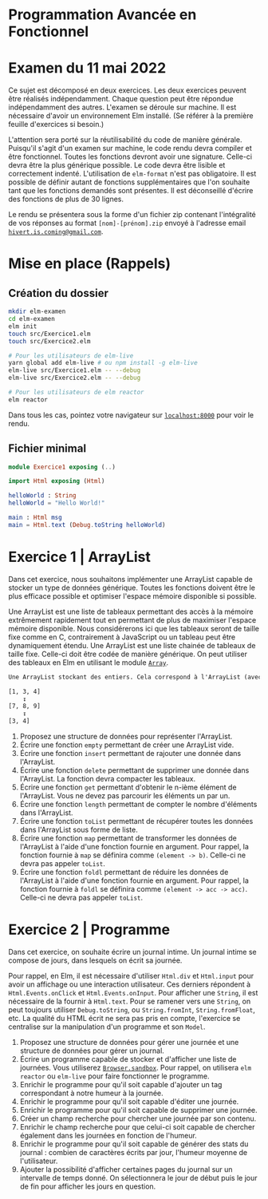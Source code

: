 # Programmation Avancée en Fonctionnel

# Examen du 11 mai 2022

Ce sujet est décomposé en deux exercices. Les deux exercices peuvent être réalisés indépendamment. Chaque question peut être répondue indépendamment des autres. L'examen se déroule sur machine. Il est nécessaire d'avoir un environnement Elm installé. (Se référer à la première feuille d'exercices si besoin.)

L'attention sera porté sur la réutilisabilité du code de manière générale. Puisqu'il s'agit d'un examen sur machine, le code rendu devra compiler et être fonctionnel. Toutes les fonctions devront avoir une signature. Celle-ci devra être la plus générique possible. Le code devra être lisible et correctement indenté. L'utilisation de `elm-format` n'est pas obligatoire. Il est possible de définir autant de fonctions supplémentaires que l'on souhaite tant que les fonctions demandés sont présentes. Il est déconseillé d'écrire des fonctions de plus de 30 lignes.

Le rendu se présentera sous la forme d'un fichier zip contenant l'intégralité de vos réponses au format `[nom]-[prénom].zip` envoyé à l'adresse email [`hivert.is.coming@gmail.com`](mailto:hivert.is.coming@gmail.com).

# Mise en place (Rappels)

## Création du dossier

```bash
mkdir elm-examen
cd elm-examen
elm init
touch src/Exercice1.elm
touch src/Exercice2.elm

# Pour les utilisateurs de elm-live
yarn global add elm-live # ou npm install -g elm-live
elm-live src/Exercice1.elm -- --debug
elm-live src/Exercice2.elm -- --debug

# Pour les utilisateurs de elm reactor
elm reactor
```

Dans tous les cas, pointez votre navigateur sur [`localhost:8000`](http://localhost:8000) pour voir le rendu.

## Fichier minimal

```elm
module Exercice1 exposing (..)

import Html exposing (Html)

helloWorld : String
helloWorld = "Hello World!"

main : Html msg
main = Html.text (Debug.toString helloWorld)
```

# Exercice 1 | ArrayList

Dans cet exercice, nous souhaitons implémenter une ArrayList capable de stocker un type de données générique. Toutes les fonctions doivent être le plus efficace possible et optimiser l'espace mémoire disponible si possible.

Une ArrayList est une liste de tableaux permettant des accès à la mémoire extrêmement rapidement tout en permettant de plus de maximiser l'espace mémoire disponible. Nous considérerons ici que les tableaux seront de taille fixe comme en C, contrairement à JavaScript ou un tableau peut être dynamiquement étendu.
Une ArrayList est une liste chainée de tableaux de taille fixe. Celle-ci doit être codée de manière générique.
On peut utiliser des tableaux en Elm en utilisant le module [`Array`](https://package.elm-lang.org/packages/elm/core/1.0.5/Array).
``` txt
Une ArrayList stockant des entiers. Cela correspond à l'ArrayList (avec des tableaux de taille 3) stockant 1, 3, 4, 7, 8, 9, 3, 4.

[1, 3, 4]
    ↧
[7, 8, 9]
    ↧
[3, 4]
```

1. Proposez une structure de données pour représenter l'ArrayList.
2. Écrire une fonction `empty` permettant de créer une ArrayList vide.
3. Écrire une fonction `insert` permettant de rajouter une donnée dans l'ArrayList.
5. Écrire une fonction `delete` permettant de supprimer une donnée dans l'ArrayList. La fonction devra compacter les tableaux.
6. Écrire une fonction `get` permettant d'obtenir le n-ième élément de l'ArrayList. Vous ne devez pas parcourir les éléments un par un.
7. Écrire une fonction `length` permettant de compter le nombre d'éléments dans l'ArrayList.
8. Écrire une fonction `toList` permettant de récupérer toutes les données dans l'ArrayList sous forme de liste.
9. Écrire une fonction `map` permettant de transformer les données de l'ArrayList à l'aide d'une fonction fournie en argument. Pour rappel, la fonction fournie à `map` se définira comme `(element -> b)`. Celle-ci ne devra pas appeler `toList`.
10. Écrire une fonction `foldl` permettant de réduire les données de l'ArrayList à l'aide d'une fonction fournie en argument. Pour rappel, la fonction fournie à `foldl` se définira comme `(element -> acc -> acc)`. Celle-ci ne devra pas appeler `toList`.

# Exercice 2 | Programme

Dans cet exercice, on souhaite écrire un journal intime. Un journal intime se compose de jours, dans lesquels on écrit sa journée.

Pour rappel, en Elm, il est nécessaire d'utiliser `Html.div` et `Html.input` pour avoir un affichage ou une interaction utilisateur. Ces derniers répondent à `Html.Events.onClick` et `Html.Events.onInput`. Pour afficher une `String`, il est nécessaire de la fournir à `Html.text`. Pour se ramener vers une `String`, on peut toujours utiliser `Debug.toString`, ou `String.fromInt`, `String.fromFloat`, etc. La qualité du HTML écrit ne sera pas pris en compte, l'exercice se centralise sur la manipulation d'un programme et son `Model`.

1. Proposez une structure de données pour gérer une journée et une structure de données pour gérer un journal.
2. Écrire un programme capable de stocker et d'afficher une liste de journées. Vous utiliserez [`Browser.sandbox`](https://package.elm-lang.org/packages/elm/browser/latest/Browser#sandbox). Pour rappel, on utilisera `elm reactor` ou `elm-live` pour faire fonctionner le programme.
3. Enrichir le programme pour qu'il soit capable d'ajouter un tag correspondant à notre humeur à la journée.
4. Enrichir le programme pour qu'il soit capable d'éditer une journée.
5. Enrichir le programme pour qu'il soit capable de supprimer une journée.
6. Créer un champ recherche pour chercher une journée par son contenu.
8. Enrichir le champ recherche pour que celui-ci soit capable de chercher également dans les journées en fonction de l'humeur.
9. Enrichir le programme pour qu'il soit capable de générer des stats du journal : combien de caractères écrits par jour, l'humeur moyenne de l'utilisateur.
10. Ajouter la possibilité d'afficher certaines pages du journal sur un intervalle de temps donné. On sélectionnera le jour de début puis le jour de fin pour afficher les jours en question.
